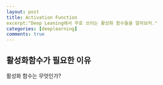```yaml
---
layout: post
title: Activation Function
excerpt:"Deep Leaning에서 주로 쓰이는 활성화 함수들을 알아보자."
categories: [deeplearning]
comments: true
---
```


##  활성화함수가 필요한 이유

활성화 함수는 무엇인가?

